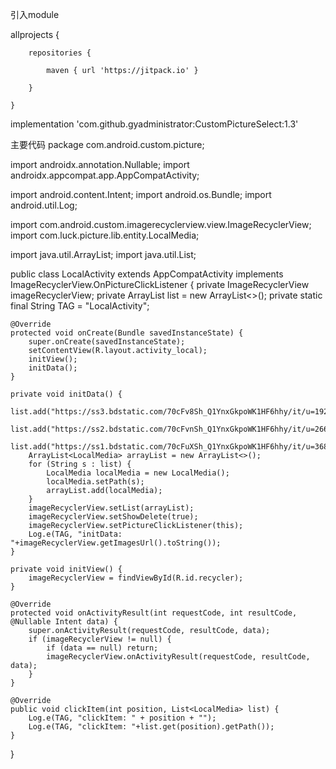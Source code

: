引入module

allprojects {

		repositories {

			maven { url 'https://jitpack.io' }

		}

	}

implementation 'com.github.gyadministrator:CustomPictureSelect:1.3'

主要代码
package com.android.custom.picture;

import androidx.annotation.Nullable;
import androidx.appcompat.app.AppCompatActivity;

import android.content.Intent;
import android.os.Bundle;
import android.util.Log;

import com.android.custom.imagerecyclerview.view.ImageRecyclerView;
import com.luck.picture.lib.entity.LocalMedia;

import java.util.ArrayList;
import java.util.List;

public class LocalActivity extends AppCompatActivity implements ImageRecyclerView.OnPictureClickListener {
    private ImageRecyclerView imageRecyclerView;
    private ArrayList<String> list = new ArrayList<>();
    private static final String TAG = "LocalActivity";

    @Override
    protected void onCreate(Bundle savedInstanceState) {
        super.onCreate(savedInstanceState);
        setContentView(R.layout.activity_local);
        initView();
        initData();
    }

    private void initData() {
        list.add("https://ss3.bdstatic.com/70cFv8Sh_Q1YnxGkpoWK1HF6hhy/it/u=1926976273,1612334744&fm=26&gp=0.jpg");
        list.add("https://ss2.bdstatic.com/70cFvnSh_Q1YnxGkpoWK1HF6hhy/it/u=2668764066,1478918522&fm=26&gp=0.jpg");
        list.add("https://ss1.bdstatic.com/70cFuXSh_Q1YnxGkpoWK1HF6hhy/it/u=3684317898,3304187139&fm=26&gp=0.jpg");
        ArrayList<LocalMedia> arrayList = new ArrayList<>();
        for (String s : list) {
            LocalMedia localMedia = new LocalMedia();
            localMedia.setPath(s);
            arrayList.add(localMedia);
        }
        imageRecyclerView.setList(arrayList);
        imageRecyclerView.setShowDelete(true);
        imageRecyclerView.setPictureClickListener(this);
        Log.e(TAG, "initData: "+imageRecyclerView.getImagesUrl().toString());
    }

    private void initView() {
        imageRecyclerView = findViewById(R.id.recycler);
    }

    @Override
    protected void onActivityResult(int requestCode, int resultCode, @Nullable Intent data) {
        super.onActivityResult(requestCode, resultCode, data);
        if (imageRecyclerView != null) {
            if (data == null) return;
            imageRecyclerView.onActivityResult(requestCode, resultCode, data);
        }
    }

    @Override
    public void clickItem(int position, List<LocalMedia> list) {
        Log.e(TAG, "clickItem: " + position + "");
        Log.e(TAG, "clickItem: "+list.get(position).getPath());
    }
}
